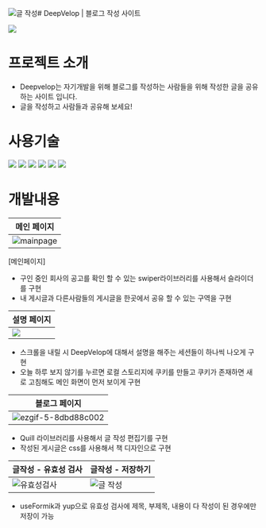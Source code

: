 ![글 작성](https://github.com/user-attachments/assets/ab91da06-fe5e-45d4-9c88-f8365670773e)# DeepVelop | 블로그 작성 사이트
<p><img src="https://github.com/user-attachments/assets/fd76b379-9761-4cf2-ae66-23d829158417"></p>

# 프로젝트 소개
+ Deepvelop는 자기개발을 위해 블로그를 작성하는 사람들을 위해 작성한 글을 공유하는 사이트 입니다.
+ 글을 작성하고 사람들과 공유해 보세요!

# 사용기술
<img src="https://img.shields.io/badge/react-61DAFB?style=for-the-badge&logo=react&logoColor=white">
<img src="https://img.shields.io/badge/nextdotjs-000000?style=for-the-badge&logo=nextdotjs&logoColor=white">
<img src="https://img.shields.io/badge/typescript-3178C6?style=for-the-badge&logo=typescript&logoColor=white">
<img src="https://img.shields.io/badge/html5-E34F26?style=for-the-badge&logo=html5&logoColor=white">
<img src="https://img.shields.io/badge/css3-1572B6?style=for-the-badge&logo=css3&logoColor=white">
<img src="https://img.shields.io/badge/styledcomponents-DB7093?style=for-the-badge&logo=styledcomponents&logoColor=white">


# 개발내용
| 메인 페이지 |
|---------|
| ![mainpage](https://github.com/user-attachments/assets/e2bac275-3984-4470-a771-f1484d7bf322)|

[메인페이지]
+ 구인 중인 회사의 공고를 확인 할 수 있는 swiper라이브러리를 사용해서 슬라이더를 구현
+ 내 게시글과 다른사람들의 게시글을 한곳에서 공유 할 수 있는 구역을 구현
  

| 설명 페이지 |
|---------|
|<img src="https://github.com/user-attachments/assets/fd76b379-9761-4cf2-ae66-23d829158417">|
+ 스크롤을 내릴 시 DeepVelop에 대해서 설명을 해주는 세션들이 하나씩 나오게 구현
+ 오늘 하루 보지 않기를 누르면 로컬 스토리지에 쿠키를 만들고 쿠키가 존재하면 새로 고침해도 메인 화면이 먼저 보이게 구현


| 블로그 페이지 |
|---------|
| ![ezgif-5-8dbd88c002](https://github.com/user-attachments/assets/12b4ecfa-4040-4849-b701-32cdb13ceab7)|
+ Quill 라이브러리를 사용해서 글 작성 편집기를 구현
+ 작성된 게시글은 css를 사용해서 책 디자인으로 구현


| 글작성 - 유효성 검사 | 글작성 - 저장하기 |
|---------|---------|
|![유효성검사](https://github.com/user-attachments/assets/77f1f67f-764c-4ce0-8e3e-29d359910222)|![글 작성](https://github.com/user-attachments/assets/5bc5b412-0c71-48ff-85ca-2f907dac41fe)|
+ useFormik과 yup으로 유효성 검사에 제목, 부제목, 내용이 다 작성이 된 경우에만 저장이 가능




